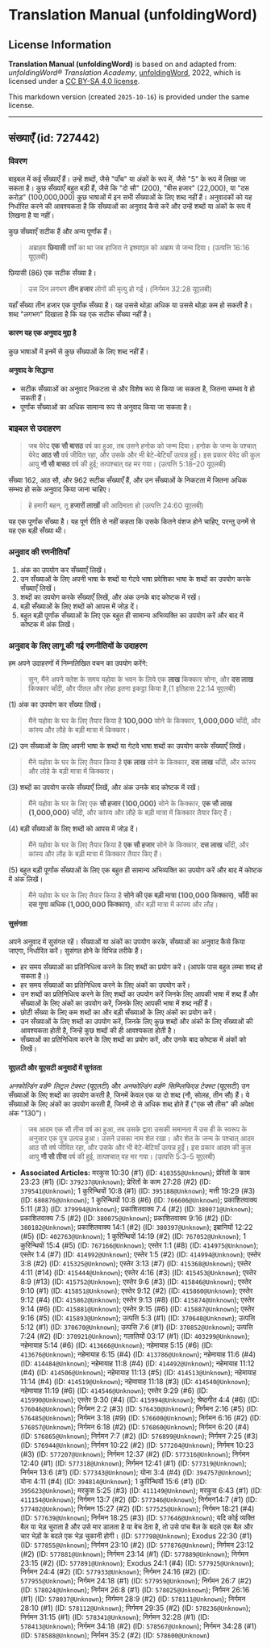 # Translation Manual (unfoldingWord)

## License Information

**Translation Manual (unfoldingWord)** is based on and adapted from: _unfoldingWord® Translation Academy_, [unfoldingWord](https://unfoldingword.org/utw), 2022, which is licensed under a [CC BY-SA 4.0 license](https://creativecommons.org/licenses/by-sa/4.0/legalcode.en).

This markdown version (created `2025-10-16`) is provided under the same license.



--------------------------------

## संख्याएँ (id: 727442)

### विवरण

बाइबल में कई सँख्याएँ हैं। उन्हें शब्दों, जैसे "पाँच" या अंकों के रूप में, जैसे "5" के रूप में लिखा जा सकता है। कुछ सँख्याएँ बहुत बड़ी हैं, जैसे कि "दो सौ" (200\), "बीस हजार" (22,000\), या "दस करोड़" (100,000,000\) कुछ भाषाओं में इन सभी सँख्याओं के लिए शब्द नहीं हैं। अनुवादकों को यह निर्धारित करने की आवश्यकता है कि सँख्याओं का अनुवाद कैसे करें और उन्हें शब्दों या अंकों के रूप में लिखना है या नहीं।

कुछ सँख्याएँ सटीक हैं और अन्य पूर्णांक हैं।

> अब्राहम **छियासी** वर्षों का था जब हाजिरा ने इश्माएल को अब्राम से जन्म दिया। (उत्पत्ति 16:16 यूएलबी)

छियासी (86\) एक सटीक सँख्या है।

> उस दिन लगभग **तीन हजार** लोगों की मृत्यु हो गई। (निर्गमन 32:28 यूएलबी)

यहाँ सँख्या तीन हजार एक पूर्णांक सँख्या है। यह उससे थोड़ा अधिक या उससे थोड़ा कम हो सकती है। शब्द "लगभग" दिखाता है कि यह एक सटीक सँख्या नहीं है।

#### कारण यह एक अनुवाद मुद्दा है

कुछ भाषाओं में इनमें से कुछ सँख्याओं के लिए शब्द नहीं हैं।

#### अनुवाद के सिद्धान्त

* सटीक सँख्याओं का अनुवाद निकटता से और विशेष रूप से किया जा सकता है, जितना सम्भव वे हो सकती हैं।
* पूर्णांक सँख्याओं का अधिक सामान्य रूप से अनुवाद किया जा सकता है।

### बाइबल से उदाहरण

> जब येरेद **एक सौ बासठ** वर्ष का हुआ, तब उसने हनोक को जन्म दिया। हनोक के जन्म के पश्चात् येरेद **आठ सौ** वर्ष जीवित रहा, और उसके और भी बेटे\-बेटियाँ उत्पन्न हुईं। इस प्रकार येरेद की कुल आयु **नौ सौ बासठ** वर्ष की हुई; तत्पश्चात् वह मर गया। (उत्पत्ति 5:18–20 यूएलबी)

सँख्या 162, आठ सौ, और 962 सटीक सँख्याएँ हैं, और उन सँख्याओं के निकटता में जितना अधिक सम्भव हो सके अनुवाद किया जाना चाहिए।

> हे हमारी बहन, तू **हजारों लाखों** की आदिमाता हो (उत्पत्ति 24:60 यूएलबी)

यह एक पूर्णांक सँख्या है। यह पूर्ण रीति से नहीं कहता कि उसके कितने वंशज होने चाहिए, परन्तु उनमें से यह एक बड़ी सँख्या थी।

### अनुवाद की रणनीतियाँ

1. अंक का उपयोग कर सँख्याएँ लिखें।
2. उन सँख्याओं के लिए अपनी भाषा के शब्दों या गेटवे भाषा प्रवेशिका भाषा के शब्दों का उपयोग करके सँख्याएँ लिखें।
3. शब्दों का उपयोग करके सँख्याएँ लिखें, और अंक उनके बाद कोष्टक में रखें।
4. बड़ी सँख्याओं के लिए शब्दों को आपस में जोड़ दें।
5. बहुत बड़ी पूर्णांक सँख्याओं के लिए एक बहुत ही सामान्य अभिव्यक्ति का उपयोग करें और बाद में कोष्टक में अंक लिखें।

### अनुवाद के लिए लागू की गई रणनीतियों के उदाहरण

हम अपने उदाहरणों में निम्नलिखित वचन का उपयोग करेंगे:

> सुन, मैंने अपने क्लेश के समय यहोवा के भवन के लिये एक **लाख** किक्कार सोना, और **दस लाख** किक्कार चाँदी, और पीतल और लोहा इतना इकट्ठा किया है,(1 इतिहास 22:14 यूएलबी)

(1\) अंक का उपयोग कर सँख्या लिखें।

> मैंने यहोवा के घर के लिए तैयार किया है **100,000** सोने के किक्कार, **1,000,000** चाँदी, और कांस्य और लौहे के बड़ी मात्रा में किक्कार।

(2\) उन सँख्याओं के लिए अपनी भाषा के शब्दों या गेटवे भाषा शब्दों का उपयोग करके सँख्याएँ लिखें।

> मैंने यहोवा के घर के लिए तैयार किया है **एक लाख** सोने के किक्कार, **दस लाख** चाँदी, और कांस्य और लोहे के बड़ी मात्रा में किक्कार।

(3\) शब्दों का उपयोग करके सँख्याएँ लिखें, और अंक उनके बाद कोष्टक में रखें।

> मैंने यहोवा के घर के लिए एक **सौ हजार (100,000\)** सोने के किक्कार, **एक सौ लाख (1,000,000\)** चाँदी, और कांस्य और लौहे के बड़ी मात्रा में किक्कार तैयार किए हैं।

(4\) बड़ी सँख्याओं के लिए शब्दों को आपस में जोड़ दें।

> मैंने यहोवा के घर के लिए तैयार किया है **एक सौ हजार** सोने के किक्कार, **दस लाख** चाँदी, और कांस्य और लौह के बड़ी मात्रा में किक्कार तैयार किए हैं।

(5\) बहुत बड़ी पूर्णांक सँख्याओं के लिए एक बहुत ही सामान्य अभिव्यक्ति का उपयोग करें और बाद में कोष्टक में अंक लिखें।

> मैंने यहोवा के घर के लिए तैयार किया है **सोने की एक बड़ी मात्रा (100,000 किक्कार)**, **चाँदी का दस गुणा अधिक (1,000,000 किक्कार)**, और बड़ी मात्रा में कांस्य और लौह।

#### सुसंगता

अपने अनुवाद में सुसंगत रहें। सँख्याओं या अंकों का उपयोग करके, सँख्याओं का अनुवाद कैसे किया जाएगा, निर्धारित करें। सुसंगत होने के विभिन्न तरीके हैं।

* हर समय सँख्याओं का प्रतिनिधित्व करने के लिए शब्दों का प्रयोग करें। (आपके पास बहुत लम्बा शब्द हो सकता है।)
* हर समय सँख्याओं का प्रतिनिधित्व करने के लिए अंकों का उपयोग करें।
* उन शब्दों का प्रतिनिधित्व करने के लिए शब्दों का उपयोग करें जिनके लिए आपकी भाषा में शब्द हैं और सँख्याओं के लिए अंकों का उपयोग करें, जिनके लिए आपकी भाषा में शब्द नहीं हैं।
* छोटी सँख्या के लिए कम शब्दों का और बड़ी सँख्याओं के लिए अंकों का प्रयोग करें।
* उन सँख्याओं के लिए शब्दों का उपयोग करें, जिनके लिए कुछ शब्दों और अंकों के लिए सँख्याओं की आवश्यकता होती है, जिन्हें कुछ शब्दों की ही आवश्यकता होती है।
* सँख्याओं का प्रतिनिधित्व करने के लिए शब्दों का प्रयोग करें, और उनके बाद कोष्टक में अंकों को लिखें।

#### यूएलटी और यूएसटी अनुवादों में सुगंतता

*अनफोल्डिंग वर्ड® लिट्रल टेक्स्ट* (यूएलटी) और *अनफोल्डिंग वर्ड® सिम्प्लिफिएड टेक्स्ट* (यूएसटी) उन सँख्याओं के लिए शब्दों का उपयोग करती है, जिनमें केवल एक या दो शब्द (नौ, सोलह, तीन सौ) हैं। ये सँख्याओं के लिए अंकों का उपयोग करती हैं, जिनमें दो से अधिक शब्द होते हैं ("एक सौ तीस" की अपेक्षा अंक "130")।

> जब आदम एक सौ तीस वर्ष का हुआ, तब उसके द्वारा उसकी समानता में उस ही के स्वरूप के अनुसार एक पुत्र उत्पन्न हुआ। उसने उसका नाम शेत रखा। और शेत के जन्म के पश्चात् आदम आठ सौ वर्ष जीवित रहा, और उसके और भी बेटे\-बेटियाँ उत्पन्न हुईं। इस प्रकार आदम की कुल आयु **नौ सौ तीस** वर्ष की हुई, तत्पश्चात् वह मर गया। (उत्पत्ति 5:3–5 यूएलबी)

* **Associated Articles:** मरकुस 10:30 (#1) (ID: `410355@Unknown`); प्रेरितों के काम 23:23 (#1) (ID: `379237@Unknown`); प्रेरितों के काम 27:28 (#2) (ID: `379541@Unknown`); 1 कुरिन्थियों 10:8 (#1) (ID: `395188@Unknown`); मत्ती 19:29 (#3) (ID: `680876@Unknown`); 1 कुरिन्थियों 10:8 (#6) (ID: `766606@Unknown`); प्रकाशितवाक्य 5:11 (#3) (ID: `379994@Unknown`); प्रकाशितवाक्य 7:4 (#2) (ID: `380071@Unknown`); प्रकाशितवाक्य 7:5 (#2) (ID: `380075@Unknown`); प्रकाशितवाक्य 9:16 (#2) (ID: `380182@Unknown`); प्रकाशितवाक्य 14:1 (#2) (ID: `380397@Unknown`); इब्रानियों 12:22 (#5) (ID: `402763@Unknown`); 1 कुरिन्थियों 14:19 (#2) (ID: `767052@Unknown`); 1 कुरिन्थियों 15:4 (#5) (ID: `767166@Unknown`); एस्तेर 1:1 (#8) (ID: `414975@Unknown`); एस्तेर 1:4 (#7) (ID: `414992@Unknown`); एस्तेर 1:5 (#2) (ID: `414994@Unknown`); एस्तेर 3:8 (#2) (ID: `415325@Unknown`); एस्तेर 3:13 (#7) (ID: `415368@Unknown`); एस्तेर 4:11 (#14) (ID: `415444@Unknown`); एस्तेर 4:16 (#3) (ID: `415453@Unknown`); एस्तेर 8:9 (#13) (ID: `415752@Unknown`); एस्तेर 9:6 (#3) (ID: `415846@Unknown`); एस्तेर 9:10 (#1) (ID: `415851@Unknown`); एस्तेर 9:12 (#2) (ID: `415860@Unknown`); एस्तेर 9:12 (#4) (ID: `415862@Unknown`); एस्तेर 9:13 (#8) (ID: `415874@Unknown`); एस्तेर 9:14 (#6) (ID: `415881@Unknown`); एस्तेर 9:15 (#6) (ID: `415887@Unknown`); एस्तेर 9:16 (#5) (ID: `415893@Unknown`); उत्पत्ति 5:3 (#1) (ID: `370648@Unknown`); उत्पत्ति 5:12 (#1) (ID: `370670@Unknown`); उत्पत्ति 7:6 (#1) (ID: `370852@Unknown`); उत्पत्ति 7:24 (#2) (ID: `370921@Unknown`); गलातियों 03:17 (#1) (ID: `403299@Unknown`); नहेमायाह 5:14 (#6) (ID: `413666@Unknown`); नहेमायाह 5:15 (#6) (ID: `413676@Unknown`); नहेमायाह 6:15 (#4) (ID: `413786@Unknown`); नहेमायाह 11:6 (#4) (ID: `414484@Unknown`); नहेमायाह 11:8 (#4) (ID: `414492@Unknown`); नहेमायाह 11:12 (#4) (ID: `414506@Unknown`); नहेमायाह 11:13 (#5) (ID: `414513@Unknown`); नहेमायाह 11:14 (#4) (ID: `414519@Unknown`); नहेमायाह 11:18 (#3) (ID: `414540@Unknown`); नहेमायाह 11:19 (#6) (ID: `414546@Unknown`); एस्तेर 9:29 (#6) (ID: `415990@Unknown`); एस्तेर 9:30 (#4) (ID: `415994@Unknown`); श्रेष्ठगीत 4:4 (#6) (ID: `576046@Unknown`); निर्गमन 2:2 (#3) (ID: `576430@Unknown`); निर्गमन 2:16 (#5) (ID: `576485@Unknown`); निर्गमन 3:18 (#9) (ID: `576600@Unknown`); निर्गमन 6:16 (#2) (ID: `576857@Unknown`); निर्गमन 6:18 (#2) (ID: `576860@Unknown`); निर्गमन 6:20 (#4) (ID: `576865@Unknown`); निर्गमन 7:7 (#2) (ID: `576899@Unknown`); निर्गमन 7:25 (#3) (ID: `576944@Unknown`); निर्गमन 10:22 (#2) (ID: `577204@Unknown`); निर्गमन 10:23 (#3) (ID: `577207@Unknown`); निर्गमन 12:37 (#2) (ID: `577316@Unknown`); निर्गमन 12:40 (#1) (ID: `577318@Unknown`); निर्गमन 12:41 (#1) (ID: `577319@Unknown`); निर्गमन 13:6 (#1) (ID: `577343@Unknown`); योना 3:4 (#4) (ID: `394757@Unknown`); योना 4:11 (#4) (ID: `394814@Unknown`); 1 कुरिन्थियों 15:6 (#1) (ID: `395623@Unknown`); मरकुस 5:25 (#3) (ID: `411149@Unknown`); मरकुस 6:43 (#1) (ID: `411154@Unknown`); निर्गमन 13:7 (#2) (ID: `577346@Unknown`); निर्गमन14:7 (#1) (ID: `577402@Unknown`); निर्गमन 15:27 (#2) (ID: `577525@Unknown`); निर्गमन 18:21 (#4) (ID: `577639@Unknown`); निर्गमन 18:25 (#3) (ID: `577646@Unknown`); यदि कोई व्यक्ति बैल या भेड़ चुराता है और उसे मार डालता है या बेच देता है, तो उसे पांच बैल के बदले एक बैल और चार भेड़ों के बदले एक भेड़ चुकानी होगी। (ID: `577798@Unknown`); Exodus 22:30 (#1) (ID: `577855@Unknown`); निर्गमन 23:10 (#2) (ID: `577876@Unknown`); निर्गमन 23:12 (#2) (ID: `577881@Unknown`); निर्गमन 23:14 (#1) (ID: `577889@Unknown`); निर्गमन 23:15 (#2) (ID: `577891@Unknown`); Exodus 24:1 (#4) (ID: `577925@Unknown`); निर्गमन 24:4 (#2) (ID: `577933@Unknown`); निर्गमन 24:16 (#2) (ID: `577955@Unknown`); निर्गमन 24:18 (#1) (ID: `577959@Unknown`); निर्गमन 26:7 (#2) (ID: `578024@Unknown`); निर्गमन 26:8 (#1) (ID: `578025@Unknown`); निर्गमन 26:16 (#1) (ID: `578037@Unknown`); निर्गमन 28:9 (#2) (ID: `578111@Unknown`); निर्गमन 28:10 (#1) (ID: `578112@Unknown`); निर्गमन 29:35 (#2) (ID: `578236@Unknown`); निर्गमन 31:15 (#1) (ID: `578341@Unknown`); निर्गमन 32:28 (#1) (ID: `578413@Unknown`); निर्गमन 34:18 (#2) (ID: `578567@Unknown`); निर्गमन 34:28 (#1) (ID: `578588@Unknown`); निर्गमन 35:2 (#2) (ID: `578600@Unknown`)

